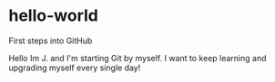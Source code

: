 # hello-world
First steps into GitHub

Hello Im J. and I'm starting Git by myself. I want to keep learning and upgrading myself every single day! 
